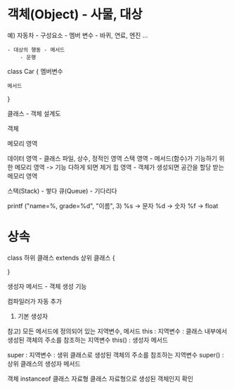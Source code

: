 # 객체(Object) - 사물, 대상

예) 자동차
    - 구성요소 - 멤버 변수
        - 바퀴, 연료, 엔진 ...

    - 대상의 행동 - 메서드
        - 운행


class Car {
    멤버변수

    메서드
}

클래스 - 객체 설계도

객체 


메모리 영역

데이터 영역 - 클래스 파일, 상수, 정적인 영역
스택 영역 - 메서드(함수)가 기능하기 위한 메모리 영역 -> 기능 다하게 되면 제거
힙 영역 - 객체가 생성되면 공간을 할당 받는 메모리 영역

스택(Stack) - 쌓다
큐(Queue) - 기다리다


printf ("name=%, grade=%d", "이름", 3)
%s -> 문자
%d -> 숫자
%f -> float



# 상속

class 하위 클래스 extends 상위 클래스 {

}

생성자 메서드 - 객체 생성 기능

컴파일러가 자동 추가
1. 기본 생성자


참고) 모든 메서드에 정의되어 있는 지역변수, 메서드
this : 지역변수 : 클래스 내부에서 생성된 객체의 주소를 참조하는 지역변수
this() : 생성자 메서드

super : 지역변수 : 생위 클래스로 생성된 객체의 주소를 참조하는 지역변수
super() : 상위 클래스의 생성자 메서드


객체 instanceof 클래스 자료형
클래스 자료형으로 생성된 객체인지 확인